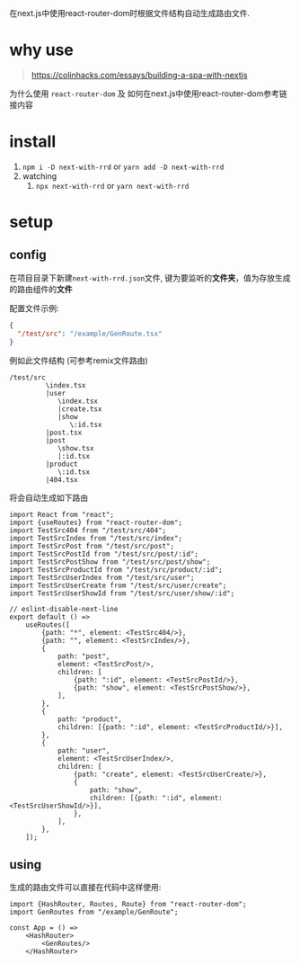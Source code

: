 在next.js中使用react-router-dom时根据文件结构自动生成路由文件.

# why use

> https://colinhacks.com/essays/building-a-spa-with-nextjs

为什么使用 `react-router-dom` 及 如何在next.js中使用react-router-dom参考链接内容

# install

1. `npm i -D next-with-rrd` or `yarn add -D next-with-rrd`
2. watching
    1. `npx next-with-rrd` or `yarn next-with-rrd`

# setup

## config

在项目目录下新建`next-with-rrd.json`文件, 键为要监听的**文件夹**，值为存放生成的路由组件的**文件**

配置文件示例:

```json
{
  "/test/src": "/example/GenRoute.tsx"
}
```

例如此文件结构 (可参考remix文件路由)

```
/test/src
         \index.tsx
         |user
            \index.tsx
            |create.tsx
            |show
               \:id.tsx
         |post.tsx
         |post
            \show.tsx
            |:id.tsx
         |product
            \:id.tsx
         |404.tsx
```

将会自动生成如下路由

```tsx
import React from "react";
import {useRoutes} from "react-router-dom";
import TestSrc404 from "/test/src/404";
import TestSrcIndex from "/test/src/index";
import TestSrcPost from "/test/src/post";
import TestSrcPostId from "/test/src/post/:id";
import TestSrcPostShow from "/test/src/post/show";
import TestSrcProductId from "/test/src/product/:id";
import TestSrcUserIndex from "/test/src/user";
import TestSrcUserCreate from "/test/src/user/create";
import TestSrcUserShowId from "/test/src/user/show/:id";

// eslint-disable-next-line
export default () =>
    useRoutes([
        {path: "*", element: <TestSrc404/>},
        {path: "", element: <TestSrcIndex/>},
        {
            path: "post",
            element: <TestSrcPost/>,
            children: [
                {path: ":id", element: <TestSrcPostId/>},
                {path: "show", element: <TestSrcPostShow/>},
            ],
        },
        {
            path: "product",
            children: [{path: ":id", element: <TestSrcProductId/>}],
        },
        {
            path: "user",
            element: <TestSrcUserIndex/>,
            children: [
                {path: "create", element: <TestSrcUserCreate/>},
                {
                    path: "show",
                    children: [{path: ":id", element: <TestSrcUserShowId/>}],
                },
            ],
        },
    ]);

```

## using

生成的路由文件可以直接在代码中这样使用:

```tsx
import {HashRouter, Routes, Route} from "react-router-dom";
import GenRoutes from "/example/GenRoute";

const App = () =>
    <HashRouter>
        <GenRoutes/>
    </HashRouter>
```

